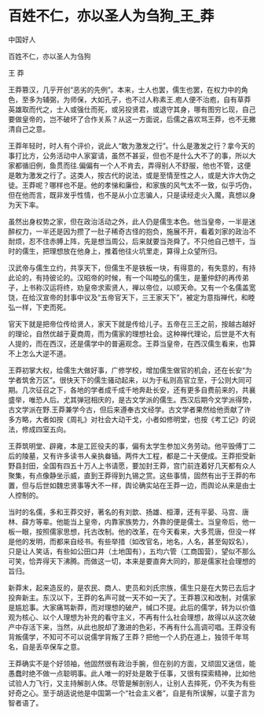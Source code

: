 # 百姓不仁，亦以圣人为刍狗_王_莽

中国好人

百姓不仁，亦以圣人为刍狗

王 莽

王莽篡汉，几乎开创“恶劣的先例”。本来，士人也罢，儒生也罢，在权力中的角色，至多为辅弼，为师保，大如孔子，也不过人称素王.庖人便不治庖，自有草莽英雄取而代之，士人或强仕而死，或另投贤君，或退守其身，哪有图穷匕现，自己要做皇帝的，岂不破坏了合作关系？从这一方面说，后儒之喜欢骂王莽，也不无撇清自己之意。

王莽年轻时，时人有个评价，说此人“敢为激发之行”。什么是激发之行？拿今天的事打比方，公务活动中人家宴请，虽然不甚妥，但也不是什么大不了的事，所以大家都循旧例，鱼贯而往.偏偏有一个人不肯去，弄得别人不舒服，他也不管，这便是敢为激发之行了。这类人，按古代的说法，或是至情至性之人，或是大诈大伪之徒。王莽呢？哪样也不是。他的孝悌和廉俭，和家族的风气太不一致，似乎巧伪，但在他而言，既非发乎性情，也不是从小立志骗人，只是读经走火入魔，真想以身为天下率。

虽然出身权势之家，但在政治活动之外，此人仍是儒生本色。他当皇帝，一半是迷醉权力，一半还是因为攒了一肚子稀奇古怪的抱负，施展不开，看着刘家的政治不耐烦，忍不住赤膊上阵，先是想当周公，后来就要当尧舜了。不只他自己想干，当时的儒生，把理想放在他身上，推着他往火坑里走，算得上众望所归。

汉武帝与儒生立约，共享天下，但儒生不是铁板一块，有得意的，有失意的，有持此论的，有持彼论的。汉昭帝的时候，有一个叫睦弘的儒生，是董仲舒的再传弟子，上书称汉运将终，劝皇帝求索贤人，禅以帝位，以顺天命。又有一个名儒盖宽饶，在给汉宣帝的封事中议及“五帝官天下，三王家天下”，被定为意指禅代，和睦弘一样，下吏而死。

官天下就是把帝位传给贤人，家天下就是传给儿子。五帝在三王之前，按越古越好的理论，自然优越于夏商周，而为儒家的理想社会。这种禅代理论，后世是不大有人提的，而在西汉，还是儒学中的普遍观念。王莽当皇帝，在西汉儒生看来，也算不上怎么大逆不道。

王莽初掌大权，给儒生大做好事，广修学校，增加儒生做官的机会，还在长安“为学者筑舍万区”。很快天下的儒生骚动起来，以为于私则高官立至，于公则大同可期。几次征召之下，各地的学者成千成千地奔赴长安，还有更多自费前来的，共襄盛举，唯恐人后。尤其弹冠相庆的，是古文学派的儒生。西汉后期今文学派得势，古文学派在野.王莽兼学今古，但后来遵奉古文经学。古文学者果然给他贡献了许多方略，大者如按《周礼》对社会大动干戈，小者如修明堂，也按《考工记》的说法，修成四室五向。

王莽筑明堂、辟雍，本是工匠役夫的事，偏有太学生参加义务劳动。他平毁傅丁二后的陵墓，又有许多读书人亲执畚锸。两件大工程，都是二十天便成。王莽拒受新野县封田，全国有四五十万人上书请愿，要加封王莽，宫门前连着好几天都有众人聚集，有点像静坐示威，直到王莽得到九锡之赏。这些事情，固然有出于王莽的布置，但与后世如魏忠贤事等大不一样，舆论确实站在王莽一边，而舆论从来是由士人控制的。

当时的名儒，多和王莽交好，著名的有刘歆、扬雄、桓潭，还有平晏、马宫、唐林、薛方等辈。他能当上皇帝，内靠家族势力，外靠的便是儒士。当皇帝后，他一板一眼，按照儒家思想，托古改制。他的改革，在今天看来，大多荒唐，但没一样是他的发明，而都来自经书。有些举措（如改官名，地名，人名，甚至匈奴名），只是让人笑话，有些如公田口井（土地国有），五均六管（工商国营），望似不那么可笑，恰弄得天下沸腾。而做这一切，本来是要直奔大同的，那是儒家社会理想的旨归。

新莽末，起来造反的，是农民、商人、吏员和刘氏宗族，儒生只是在大势已去后才投奔新主。东汉以下，王莽的名声可就一天不如一天了。王莽篡汉和改制，对儒家是尴尬事。大家痛骂新莽，而对理想的破产，缄口不提。此后的儒学，转为以价值观为核心、以个人理想为补充的看守主义，不再有什么社会理想，故得以从这次破产中存活下来，当然，从此也脱却了激进的色彩，不再有什么高调可唱。王莽没有背叛儒学，不知可不可以说儒学背叛了王莽？把他一个人扔在道上，独领千年骂名，自是丢卒保车之意。

王莽确实不是个好领袖，他固然很有政治手腕，但在别的方面，又顽固又迷信，能愚蠢时绝不做一点聪明事。此人唯一的好处是敢于任事，又很有探索精神，比如他试验人力飞行，又主持解剖人体。尽管是解剖别人，让别人去摔死，仍不失为有些好奇之心。至于胡适说他是中国第一个“社会主义者”，自是有所误解，以童子言为智者语了。
